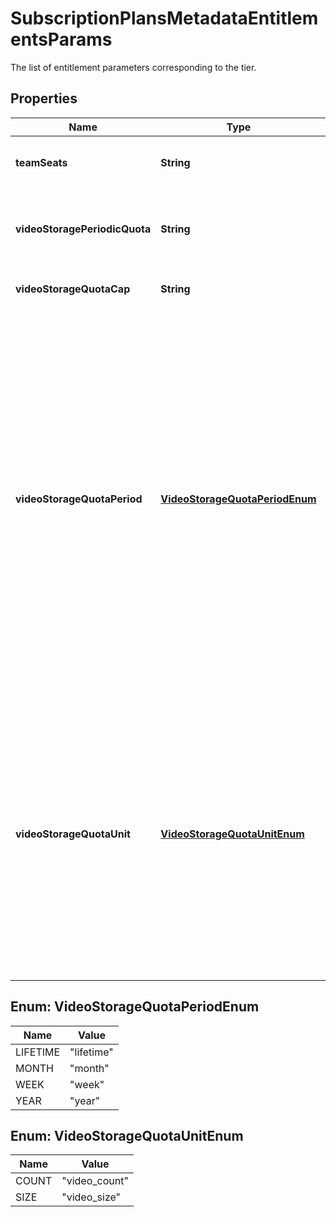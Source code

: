 

# SubscriptionPlansMetadataEntitlementsParams

The list of entitlement parameters corresponding to the tier.

## Properties

| Name | Type | Description | Notes |
|------------ | ------------- | ------------- | -------------|
|**teamSeats** | **String** | The number of team seats included with the tier. |  |
|**videoStoragePeriodicQuota** | **String** | The amount of video storage for the user&#39;s periodic quota. |  |
|**videoStorageQuotaCap** | **String** | The video storage total lifetime cap. |  |
|**videoStorageQuotaPeriod** | [**VideoStorageQuotaPeriodEnum**](#VideoStorageQuotaPeriodEnum) | The video storage quota period.  Option descriptions:  * &#x60;lifetime&#x60; - The product has a lifetime video storage quota period.  * &#x60;month&#x60; - The product has a monthly video storage quota period.  * &#x60;week&#x60; - The product has a weekly video storage quota period.  * &#x60;year&#x60; - The product has a yearly video storage quota period.  |  |
|**videoStorageQuotaUnit** | [**VideoStorageQuotaUnitEnum**](#VideoStorageQuotaUnitEnum) | The unit of the video storage for the user&#39;s periodic quota.  Option descriptions:  * &#x60;video_count&#x60; - The product has video storage based on video count.  * &#x60;video_size&#x60; - The product has video storage based on video size.  |  |



## Enum: VideoStorageQuotaPeriodEnum

| Name | Value |
|---- | -----|
| LIFETIME | &quot;lifetime&quot; |
| MONTH | &quot;month&quot; |
| WEEK | &quot;week&quot; |
| YEAR | &quot;year&quot; |



## Enum: VideoStorageQuotaUnitEnum

| Name | Value |
|---- | -----|
| COUNT | &quot;video_count&quot; |
| SIZE | &quot;video_size&quot; |



